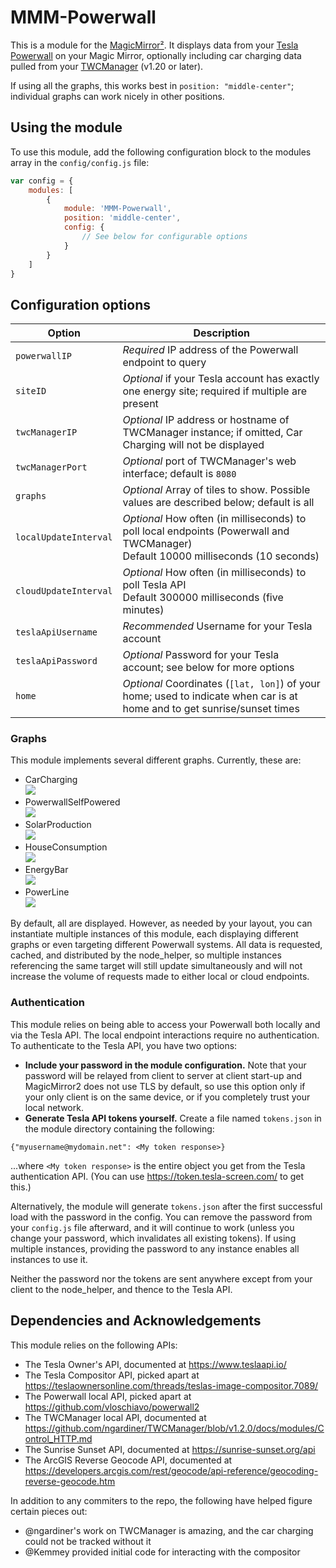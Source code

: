 # MMM-Powerwall

This is a module for the
[MagicMirror²](https://github.com/MichMich/MagicMirror/).  It displays data from
your [Tesla Powerwall](https://www.tesla.com/powerwall) on your Magic Mirror,
optionally including car charging data pulled from your
[TWCManager](https://github.com/ngardiner/TWCManager/) (v1.20 or later).

If using all the graphs, this works best in `position: "middle-center"`; individual
graphs can work nicely in other positions.

## Using the module

To use this module, add the following configuration block to the modules array in the `config/config.js` file:
```js
var config = {
    modules: [
        {
            module: 'MMM-Powerwall',
            position: 'middle-center',
            config: {
                // See below for configurable options
            }
        }
    ]
}
```

## Configuration options

| Option                | Description
|---------------------- |-----------
| `powerwallIP`         | *Required* IP address of the Powerwall endpoint to query
| `siteID`              | *Optional* if your Tesla account has exactly one energy site; required if multiple are present
| `twcManagerIP`        | *Optional* IP address or hostname of TWCManager instance; if omitted, Car Charging will not be displayed
| `twcManagerPort`      | *Optional* port of TWCManager's web interface; default is `8080`
| `graphs`              | *Optional* Array of tiles to show. Possible values are described below; default is all
| `localUpdateInterval` | *Optional* How often (in milliseconds) to poll local endpoints (Powerwall and TWCManager)<br>Default 10000 milliseconds (10 seconds)
| `cloudUpdateInterval` | *Optional* How often (in milliseconds) to poll Tesla API<br>Default 300000 milliseconds (five minutes)
| `teslaApiUsername`    | *Recommended* Username for your Tesla account
| `teslaApiPassword`    | *Optional* Password for your Tesla account; see below for more options
| `home`                | *Optional* Coordinates (`[lat, lon]`) of your home; used to indicate when car is at home and to get sunrise/sunset times

### Graphs

This module implements several different graphs.  Currently, these are:

- CarCharging<br>![](images/CarCharging.png)
- PowerwallSelfPowered<br>![](images/PowerwallSelfPowered.png)
- SolarProduction<br>![](images/SolarProduction.png)
- HouseConsumption<br>![](images/HouseConsumption.png)
- EnergyBar<br>![](images/EnergyBar.png)
- PowerLine<br>![](images/PowerLine.png)

By default, all are displayed.  However, as needed by your layout, you can
instantiate multiple instances of this module, each displaying different graphs
or even targeting different Powerwall systems.  All data is requested, cached,
and distributed by the node_helper, so multiple instances referencing the same
target will still update simultaneously and will not increase the volume of
requests made to either local or cloud endpoints.

### Authentication

This module relies on being able to access your Powerwall both locally and via
the Tesla API.  The local endpoint interactions require no authentication. To
authenticate to the Tesla API, you have two options:

- **Include your password in the module configuration.**
  Note that your password will be relayed from client to server at client
  start-up and MagicMirror2 does not use TLS by default, so use this option only
  if your only client is on the same device, or if you completely trust your
  local network.
- **Generate Tesla API tokens yourself.**
  Create a file named `tokens.json` in the module directory containing the
  following:

```
{"myusername@mydomain.net": <My token response>}
```
  ...where `<My token response>` is the entire object you get from the Tesla
  authentication API.  (You can use https://token.tesla-screen.com/ to get
  this.)

Alternatively, the module will generate `tokens.json` after the first successful
load with the password in the config.  You can remove the password from your
`config.js` file afterward, and it will continue to work (unless you change your
password, which invalidates all existing tokens).  If using multiple instances,
providing the password to any instance enables all instances to use it.

Neither the password nor the tokens are sent anywhere except from your client to
the node_helper, and thence to the Tesla API.

## Dependencies and Acknowledgements

This module relies on the following APIs:

- The Tesla Owner's API, documented at https://www.teslaapi.io/
- The Tesla Compositor API, picked apart at https://teslaownersonline.com/threads/teslas-image-compositor.7089/
- The Powerwall local API, picked apart at https://github.com/vloschiavo/powerwall2
- The TWCManager local API, documented at https://github.com/ngardiner/TWCManager/blob/v1.2.0/docs/modules/Control_HTTP.md
- The Sunrise Sunset API, documented at https://sunrise-sunset.org/api
- The ArcGIS Reverse Geocode API, documented at https://developers.arcgis.com/rest/geocode/api-reference/geocoding-reverse-geocode.htm

In addition to any commiters to the repo, the following have helped figure certain pieces out:

- @ngardiner's work on TWCManager is amazing, and the car charging could not be tracked without it
- @Kemmey provided initial code for interacting with the compositor